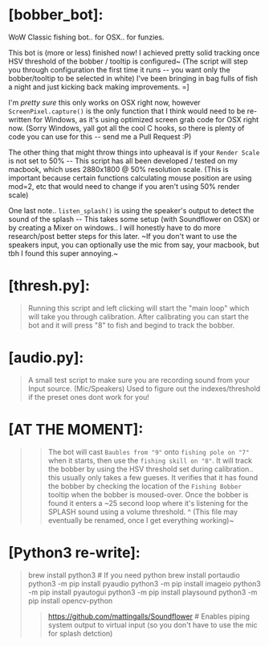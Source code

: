 # [bobber_bot]:
WoW Classic fishing bot.. for OSX.. for funzies.

This bot is (more or less) finished now! I achieved pretty solid tracking once HSV threshold of the bobber / tooltip is configured~
(The script will step you through configuration the first time it runs -- you want only the bobber/tooltip to be selected in white)
I've been bringing in bag fulls of fish a night and just kicking back making improvements. =]

I'm *pretty sure* this only works on OSX right now, however `ScreenPixel.capture()`  is the only function that I think would need to be re-written for Windows, as it's using optimized screen grab code for OSX right now. (Sorry Windows, yall got all the cool C hooks, so there is plenty of code you can use for this -- send me a Pull Request :P)

The other thing that might throw things into upheaval is if your `Render Scale` is not set to 50% -- This script has all been developed / tested on my macbook, which uses 2880x1800 @ 50% resolution scale. (This is important because certain functions calculating mouse position are using mod=2, etc that would need to change if you aren't using 50% render scale)

One last note.. `listen_splash()` is using the speaker's output to detect the sound of the splash -- This takes some setup (with Soundflower on OSX) or by creating a Mixer on windows.. I will honestly have to do more research/post better steps for this later. 
~If you don't want to use the speakers input, you can optionally use the mic from say, your macbook, but tbh I found this super annoying.~


# [thresh.py]:
> Running this script and left clicking will start the "main loop" which will take you through calibration.
> After calibrating you can start the bot and it will press "8" to fish and begind to track the bobber.
# [audio.py]:
> A small test script to make sure you are recording sound from your Input source. (Mic/Speakers)
> Used to figure out the indexes/threshold if the preset ones dont work for you!

# [AT THE MOMENT]: 
> > The bot will cast `Baubles from "9"` onto `fishing pole on "7"` when it starts, then use the `fishing skill on "8"`.
> > It will track the bobber by using the HSV threshold set during calibration.. this usually only takes a few gueses.
> > It verifies that it has found the bobber by checking the location of the `Fishing Bobber` tooltip when the bobber is moused-over.
> > Once the bobber is found it enters a ~25 second loop where it's listening for the SPLASH sound using a volume threshold.
^ (This file may eventually be renamed, once I get everything working)~

# [Python3 re-write]:
> brew install python3 # If you need python
> brew install portaudio
> python3 -m pip install pyaudio
> python3 -m pip install imageio
> python3 -m pip install pyautogui
> python3 -m pip install playsound
> python3 -m pip install opencv-python
> > https://github.com/mattingalls/Soundflower # Enables piping system output to virtual input (so you don't have to use the mic for splash detction)